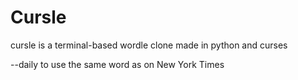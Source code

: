 # Cursle

cursle is a terminal-based wordle clone made in python and curses

--daily to use the same word as on New York Times